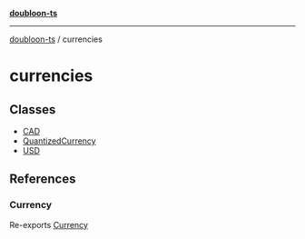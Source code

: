 [**doubloon-ts**](../../../README.md)

***

[doubloon-ts](../../../globals.md) / currencies

# currencies

## Classes

- [CAD](classes/CAD.md)
- [QuantizedCurrency](classes/QuantizedCurrency.md)
- [USD](classes/USD.md)

## References

### Currency

Re-exports [Currency](../../../interfaces/Currency.md)
